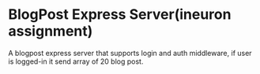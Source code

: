 # BlogPost Express Server(ineuron assignment)

A blogpost express server that supports login and auth middleware, if user is logged-in it send array of 20 blog post.